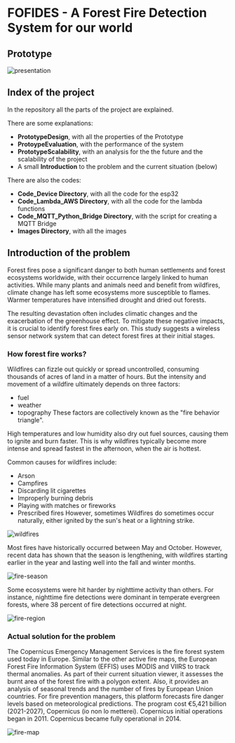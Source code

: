 # FOFIDES - A Forest Fire Detection System for our world

## Prototype

![presentation](https://github.com/RicGobs/Fire-Alarm-System/blob/main/images/presentation.JPG) <br>

## Index of the project 
In the repository all the parts of the project are explained. 

There are some explanations:
* **PrototypeDesign**, with all the properties of the Prototype
* **ProtoypeEvaluation**, with the performance of the system
* **PrototypeScalability**, with an analysis for the the future and the scalability of the project
* A small **Introduction** to the problem and the current situation (below)

There are also the codes:
* **Code_Device Directory**, with all the code for the esp32
* **Code_Lambda_AWS Directory**, with all the code for the lambda functions
* **Code_MQTT_Python_Bridge Directory**, with the script for creating a MQTT Bridge
* **Images Directory**, with all the images

## Introduction of the problem
Forest fires pose a significant danger to both human settlements and forest ecosystems worldwide, with their occurrence largely linked to human activities. While many plants and animals need and benefit from wildfires, climate change has left some ecosystems more susceptible to flames. Warmer temperatures have intensified drought and dried out forests.

The resulting devastation often includes climatic changes and the exacerbation of the greenhouse effect. To mitigate these negative impacts, it is crucial to identify forest fires early on. This study suggests a wireless sensor network system that can detect forest fires at their initial stages.

### How forest fire works?
Wildfires can fizzle out quickly or spread uncontrolled, consuming thousands of acres of land in a matter of hours. But the intensity and movement of a wildfire ultimately depends on three factors:
* fuel
* weather
* topography
These factors are collectively known as the "fire behavior triangle".

High temperatures and low humidity also dry out fuel sources, causing them to ignite and burn faster. This is why wildfires typically become more intense and spread fastest in the afternoon, when the air is hottest.

Common causes for wildfires include:
* Arson
* Campfires 
* Discarding lit cigarettes
* Improperly burning debris
* Playing with matches or fireworks
* Prescribed fires
However, sometimes Wildfires do sometimes occur naturally, either ignited by the sun's heat or a lightning strike. 

![wildfires](https://github.com/RicGobs/Fire-Alarm-System/blob/main/images/wildfires.png) <br>

Most fires have historically occurred between May and October. However, recent data has shown that the season is lengthening, with wildfires starting earlier in the year and lasting well into the fall and winter months. 

![fire-season](https://github.com/RicGobs/Fire-Alarm-System/blob/main/images/fire-season.png) <br>

Some ecosystems were hit harder by nighttime activity than others. For instance, nighttime fire detections were dominant in temperate evergreen forests, where 38 percent of fire detections occurred at night. 

![fire-region](https://github.com/RicGobs/Fire-Alarm-System/blob/main/images/fire-region.jpeg) <br>

### Actual solution for the problem
The Copernicus Emergency Management Services is the fire forest system used today in Europe. Similar to the other active fire maps, the European Forest Fire Information System (EFFIS) uses MODIS and VIIRS to track thermal anomalies. As part of their current situation viewer, it assesses the burnt area of the forest fire with a polygon extent. Also, it provides an analysis of seasonal trends and the number of fires by European Union countries. For fire prevention managers, this platform forecasts fire danger levels based on meteorological predictions. The program cost €5,421 billion (2021-2027), Copernicus (io non lo metterei). Copernicus initial operations began in 2011. Copernicus became fully operational in 2014.  

![fire-map](https://github.com/RicGobs/Fire-Alarm-System/blob/main/images/fire-map.png) <br>
